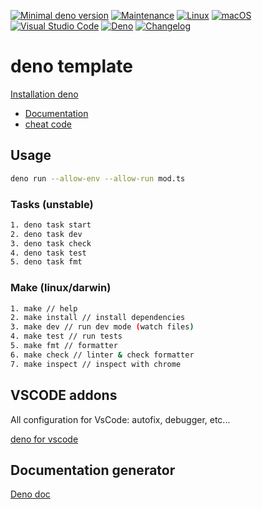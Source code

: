 [![Minimal deno version](https://img.shields.io/static/v1?label=deno&message=%3E=1.31.1&color)](https://deno.land/manual@v1.31.1/getting_started)
[![Maintenance](https://img.shields.io/badge/Maintained%3F-yes-green.svg)](https://GitHub.com/stephen-shopopop/deno-template/graphs/commit-activity)
[![Linux](https://svgshare.com/i/Zhy.svg)](https://svgshare.com/i/Zhy.svg)
[![macOS](https://svgshare.com/i/ZjP.svg)](https://svgshare.com/i/ZjP.svg)
[![Visual Studio Code](https://img.shields.io/badge/--007ACC?logo=visual%20studio%20code&logoColor=ffffff)](https://code.visualstudio.com/)
[![Deno](https://github.com/stephen-shopopop/deno-template/actions/workflows/deno.yml/badge.svg)](https://github.com/stephen-shopopop/deno-template/actions/workflows/deno.yml)
[![Changelog](https://github.com/stephen-shopopop/deno-template/actions/workflows/release.yml/badge.svg)](https://github.com/stephen-shopopop/deno-template/actions/workflows/release.yml)

# deno template

[Installation deno](https://deno.land/#installation)

- [Documentation](https://doc.deno.land/https://raw.githubusercontent.com/stephen-shopopop/deno-template/main/mod.ts)
- [cheat code](https://oscarotero.com/deno/?utm_source=denonews&utm_medium=email)

## Usage

```bash
deno run --allow-env --allow-run mod.ts
```

### Tasks (unstable)

```bash
1. deno task start
2. deno task dev
3. deno task check
4. deno task test
5. deno task fmt
```

### Make (linux/darwin)

```bash
1. make // help
2. make install // install dependencies
3. make dev // run dev mode (watch files)
4. make test // run tests
5. make fmt // formatter
6. make check // linter & check formatter
7. make inspect // inspect with chrome
```

## VSCODE addons

All configuration for VsCode: autofix, debugger, etc...

[deno for vscode](https://marketplace.visualstudio.com/items?itemName=denoland.vscode-deno)

## Documentation generator

[Deno doc](https://doc.deno.land)
